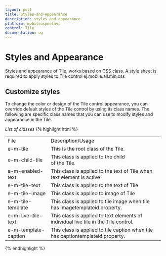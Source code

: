 ```yaml
---
layout: post
title: Styles-and-Appearance
description: styles and appearance
platform: mobileaspnetmvc
control: Tile
documentation: ug
---
```


# Styles and Appearance

Styles and appearance of Tile, works based on CSS class. A style sheet is required to apply styles to Tile control ej.mobile.all.min.css

## Customize styles

To change the color or design of the Tile control appearance, you can override default styles of the Tile control by using its class names. The following are specific class names that you can use to modify styles and appearance in the Tile.

_List of classes_
{% highlight html %}

<table>
<tr>
<td>
File</td><td>
Description/Usage</td></tr>
<tr>
<td>
e-m-tile</td><td>
This is the root class of the Tile.</td></tr>
<tr>
<td>
e-m-child-tile</td><td>
This class is applied to the child <div> of the Tile.</td></tr>
<tr>
<td>
e-m-enabled-text</td><td>
This class is applied to the text of Tile when text element is active</td></tr>
<tr>
<td>
e-m-tile-text</td><td>
This class is applied to the text of Tile</td></tr>
<tr>
<td>
e-m-tile-image</td><td>
This class is applied to image of Tile</td></tr>
<tr>
<td>
e-m-tile-template</td><td>
This class is applied to tile image when tile has imagetemplateid property.</td></tr>
<tr>
<td>
e-m-live-tile-text</td><td>
This class is applied to text elements of individual live tile in the Tile control.</td></tr>
<tr>
<td>
e-m-template-caption</td><td>
This class is applied to tile caption when tile has captiontemplateid property.</td></tr>
</table>

{% endhighlight %}


